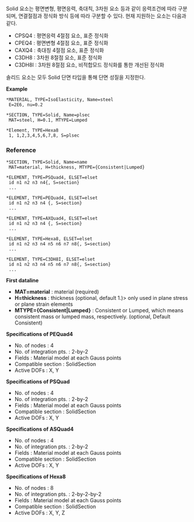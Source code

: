 Solid 요소는 평면변형, 평면응력, 축대칙, 3차원 요소 등과 같이 응력조건에 따라 구분되며, 연결절점과 정식화 방식 등에 따라 구분할 수 있다. 현재 지원하는 요소는 다음과 같다. 

- CPSQ4 : 평면응력 4절점 요소, 표준 정식화
- CPEQ4 : 평면변형 4절점 요소, 표준 정식화
- CAXQ4 : 축대칭 4절점 요소, 표준 정식화
- C3DH8 : 3차원 8절점 요소, 표준 정식화
- C3DH8I : 3차원 8절점 요소, 비적합모드 정식화를 통한 개선된 정식화

솔리드 요소는 모두 Solid 단면 타입을 통해 단면 성질을 지정한다. 

__Example__ 
```
*MATERIAL, TYPE=IsoElasticity, Name=steel
 E=2E6, nu=0.2

*SECTION, TYPE=Solid, Name=plsec
 MAT=steel, H=0.1, MTYPE=Lumped

*Element, TYPE=Hexa8
 1, 1,2,3,4,5,6,7,8, S=plsec
```


### Reference
```
*SECTION, TYPE=Solid, Name=name
 MAT=material, H=thickness, MTYPE={Consistent|Lumped}

*ELEMENT, TYPE=PSQuad4, ELSET=elset
 id n1 n2 n3 n4{, S=section}
 ...

*ELEMENT, TYPE=PEQuad4, ELSET=elset
 id n1 n2 n3 n4 {, S=section}
 ...

*ELEMENT, TYPE=AXQuad4, ELSET=elset
 id n1 n2 n3 n4 {, S=section}
 ...

*ELEMENT, TYPE=Hexa8, ELSET=elset
 id n1 n2 n3 n4 n5 n6 n7 n8{, S=section}
 ...

*ELEMENT, TYPE=C3DH8I, ELSET=elset
 id n1 n2 n3 n4 n5 n6 n7 n8{, S=section}
 ...
```

__First dataline__

- __MAT=material__ : material  (required)
- __H=thickness__ : thickness (optional, default 1.)> only used in plane stress or plane strain elements
- __MTYPE={Consistent|Lumped}__ : Consistent or Lumped, which means consistent mass or lumped mass, respectively. (optional, Default Consistent)

__Specifications of PEQuad4__

- No. of nodes : 4
- No. of integration pts. : 2-by-2
- Fields : Material model at each Gauss points
- Compatible section : SolidSection
- Active DOFs : X, Y


__Specifications of PSQuad__

- No. of nodes : 4
- No. of integration pts. : 2-by-2
- Fields : Material model at each Gauss points
- Compatible section : SolidSection
- Active DOFs : X, Y

__Specifications of ASQuad4__

- No. of nodes : 4
- No. of integration pts. : 2-by-2
- Fields : Material model at each Gauss points
- Compatible section : SolidSection
- Active DOFs : X, Y

__Specifications of Hexa8__

- No. of nodes : 8
- No. of integration pts. : 2-by-2-by-2
- Fields : Material model at each Gauss points
- Compatible section : SolidSection
- Active DOFs : X, Y, Z


